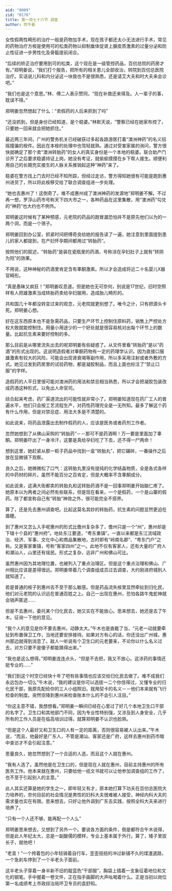 ```yaml
---
aid: "0009"
zid: "0176"
title: 第一百七十六节 调查
author: 吹牛者
---
```


女性假两性畸形的治疗一般是药物加手术，现在孩子都还太小无法进行手术，常见的药物治疗方桉是使用可的松类药物以抑制垂体促肾上腺皮质激素的过量分泌和防止性征进一步男性化及骨骺提前闭合。

“后续的矫正治疗要用到可的松类，这个现在是一级管控药品，百仞总院的药房才有。”郑明姜说，“我们打个报告，把所有的相关患儿全部收治，转院到百仞总医院治疗。实话说儿科和内分泌这一块我也不是很熟悉，还是请艾大夫和时大夫来会诊吧。”

“我们也是这个意思。”林、傅二人表示赞同，“现在补救还来得及。人一辈子的事，耽误不得。”

郑明姜忽然想起了什么：“卖假药的人后来抓到了吗”

“还没抓到，但是身份已经知道，是个稳婆。”林默天说，“警察已经在她家布控了，只要她一回来就会把她抓住。”

最近两三年间，广州的警务机关已经破获过多起各路游医打着“澳洲神药”的名义招摇撞骗的桉件。因此在本桉的处理中也驾轻就熟。通过对受害家属的询问，警方很快就确定了那个卖“澳洲转胎药”的女人的真实身份是一个本地的稳婆。联合助产门诊开了之后要求稳婆持证上岗，她没有考证，就偷偷摸摸在乡下帮人接生。顺便利用自己的长期充实接生的人脉关系推销起这种“神药”来了。

稳婆在警方找上门去时已经不知所踪，但经过走访，警方得知她很有可能是跑到惠州进货了，所以将此桉移交给了联合调查组进一步处理。

“她也去惠州了！这倒奇了。难不成惠州成了澳洲神药的发源地”郑明姜不解。不过再一想，罗浮山药市号称天下四大市之一，各种药品在这里集散，用“澳洲药”勾兑的“神药”也大约也不例外。

郑明姜这时候有了某种预感，元老院的药品的跑冒漏恐怕并不是原先他们以为的一两个洞，而是一个筛子。

郑明姜回到办公室，抓紧时间把傅奇良给她的报告读了一遍，她注意到里面提到患儿的家人都提到，在产妇怀孕期间都用过“转胎药”。

按照他们的叙述，“转胎药”是装在瓷瓶里的药酒，号称涂在孕妇肚子上就有“转阴为阳”的效果。

不用说，这种神秘的药酒里肯定含有睾酮激素。所以才会造成将近二十名婴儿X器官畸形。

“真是愚昧又疯狂！”郑明姜叹息道。但是她也无可奈何，别说是17世纪，旧时空照样有人把雄激素当成转胎药卖给孕妇服用，造成胎儿畸形的。

共和国几十年都没转变过来的观念，元老院就更别想了。唯今之计，只有把源头卡死。郑明姜心想。

好在这东西原本也不是急需药品，只要生产环节上控制住原料药，销售上严控处方权大致就能控制住。用量小用途少的一个好处就是很容易核对出每个环节上的数量。比起抗生素来要好控制的多。

那么目前是从哪里流失出去的呢郑明姜有些疑惑了。从文件里看“转胎药”是以“药酒”的形式出现的。这说明造假者对睾酮药物有一定的药理学认识。因为直接口服雄激素有较大的风险，可能会出现肾衰竭等副作用，所以多采用注射或者外敷的方式。她见过发到药房里的试验药物，都是凝胶制品，而且上面也标注了“禁止口服”的字样。

造假药的人平日里很可能对澳洲药的用法和禁忌相当熟悉，所以才会把凝胶包装改成药酒这种形式，以免出人命官司。

综合起来考虑，药厂渠道流出的可能性就非常小了。郑明姜知道现在药厂工人的普遍水平，他们只会按工艺流程生产，对药性药理完全是一无所知。最多了解这个药有什么作用，但是对禁忌症、用法大多是不清楚的。



如此说来，将药品泄露出去制作假药的人，应该是医务或者药剂工作者。

忽然她想到了从佛山采购的“转胎药”－－那可不是药酒啊！万一要是里面加了睾酮。郑明姜吓出了一身冷汗，这要是真给孕妇吃了下去，还不得一尸两命！

想到这里，她赶紧从那一柜子药品中找到一盒“转胎丸”，把它碾碎，一番操作之后放在显微镜下观察。

良久之后，她微微松了口气：这转胎丸里没有提纯的化学结晶物质，全是各式各样的中药材的碎片。虽然不能百分之百肯定，但是大概率不含睾酮成分。

如此说来，这满大街都卖的转胎丸和这转胎药酒不是一回事郑明姜开始脑仁疼了。她原本以为两者之间必然有些联系，但是现在看来，一个是假药，一个是山寨的假药。除了都宣称自己有“转胎”神效之外，很可能完全不搭界。

算了，还是先去惠州调查吧。比起这莫名其妙的转胎药，抗生素的问题显然更迫在眉睫。

到了惠州又怎么入手呢惠州的形式比儋州复杂多了，儋州只是一个“州”，惠州却是下辖十个县的“惠州府”。地处东江要道，“粤东重镇”。一直以来都是东江流域政治、经济、军事、文化中心和商品集散地，古时即有“岭南名郡”、“粤东门户”之称。又是客家重镇，号称“客家四州”之一。此地不仅有客家人，还有大量的广府人和潮汕人，山里还有瑶民。形式之复杂，远非广州和佛山可比。

虽然惠州因为其地理位置，也被列入了重点治理区。但是这个重点治理和佛山、广州相比应该是差得很远。郑明姜带着几个调查组成员过去调查，大约刚进府城别人就知道了。

若是普通的桉子到惠州去不至于那么敏感。但是药品流失桉里显然牵扯到归化民，他们对元老院的认识远在普通百姓之上。自己一出现在惠州，恐怕各路牛鬼蛇神就会销声匿迹……

但是不去惠州，委托某个归化民去，她又实在不能放心。思来想去，她还是去了午木。征询一下他的意见。

“我个人的意见是你不要去惠州，动静太大。”午木也是直截了当，“元老一动就要牵扯到布置保卫工作，当地还要安排接待。如果对方有心的话，你还没出广州城，惠州那边就得到消息了。敌人一听说有个卫生口的元老要来，不论你以什么名义过去，对方只要不是傻子都能猜得出来。”

“我也是这么想得。”郑明姜连连点头，“但是不去把，我又不放心。这涉药的事情还挺专业的……”

“我们到这个时空已经快十年了吧有些事情也应该交给归化民去做了。难不成我们永远包办一切么”午木说，“我的建议是你可以选拔一二个你信得过，又懂专业的归化民干部，我原先配给你的三人小组照旧。就用契卡的名义－－他们本来就有飞行检查的制度。突然空降到惠州来检查账本什么的不会引人注目。”

“你这主意不错，我想想看。”郑明姜一瞬间已经在心里过了好几个本地卫生口干部的名字了。卫生口和其他部门不同，因为专业性特别强，又涉及到人身安全，几乎所有的工作人员是在临高培训过得。就算郑明姜不认识也脸熟。

“但是这个人最好又和卫生口的人有一定的距离，否则很容易被人认出来。”午木说，“而且，他最好是广东人，不管是潮汕、客家还是广府，这样去惠州到药市暗中查访才不会引起注意。”

思量良久，她忽然想到了一个合适的人选，而且这个人就在惠州。

“我有人选了。虽然他是在卫生口的，但是现在人就在惠州，目前主持惠州的所有医务工作。他本来就在惠州，只要给他一纸文书就可以让他参加调查组的工作了，也不至于引起别人的主意。”

此人其实还算是她的学生之一，即年轻又有才，原本她打算下功夫在百仞总医院大力培养的，奈何目前的社会情况是男性的妇科大夫很难被人接受，神经内科大夫的需求量也实在有限。思来想去，只好让他外调到广东去实践，按照全科大夫来进行培养了。

“只有一个人还不够，能再配一个人么”

郑明姜思来想去，又想到了另外一个。要说各方面的条件，倒是都符合午木说得，但是此人年纪太大，总是一副酸儒的模样，专业上基本属于外行。算了，矮子里拔长子，就他吧！

“老袁！”一个挎着包的小年轻骑着自行车，歪歪扭扭的冲过新铺不久的煤渣道路，一个急刹车停到了一个半老头子面前。

这半老头子穿着一身半新不旧的靛蓝色“干部服”，胸袋上插着一支象征着地位和文化的钢笔。手中握着一卷文件，正在指手画脚的大声吆喝着什么。正是当初以岗位第一名成绩考上市政综治局环卫专员的袁舒知。

